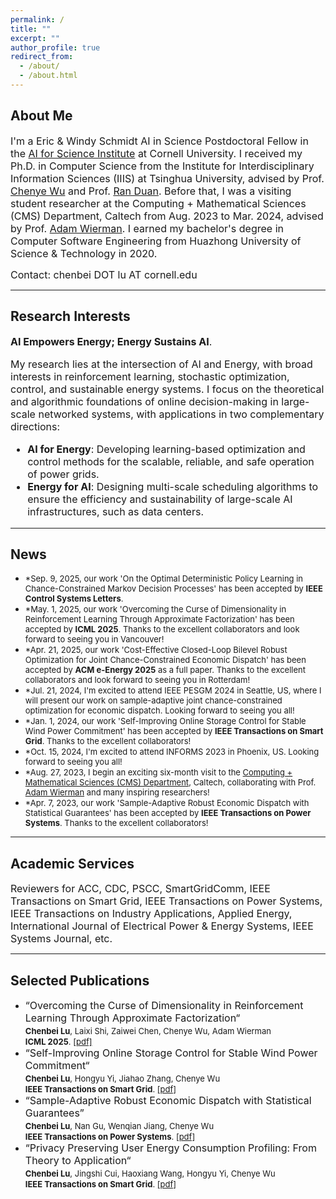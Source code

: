 ```yaml
---
permalink: /
title: ""
excerpt: ""
author_profile: true
redirect_from: 
  - /about/
  - /about.html
---
```


## About Me ##
<font size=3> I'm a Eric & Windy Schmidt AI in Science Postdoctoral Fellow in the <a href="https://science.ai.cornell.edu/" target="_blank">AI for Science Institute</a> at Cornell University. I received my Ph.D. in Computer Science from the Institute for Interdisciplinary Information Sciences (IIIS) at Tsinghua University, advised by Prof. <a href="http://www.wuchenye.cn/" target="_blank">Chenye Wu</a> and Prof. <a href="https://iiis.tsinghua.edu.cn/en/People/Faculty/DuanRan.htm" target="_blank">Ran Duan</a>. Before that, I was a visiting student researcher at the Computing + Mathematical Sciences (CMS) Department, Caltech from Aug. 2023 to Mar. 2024, advised by Prof. <a href="https://adamwierman.com/" target="_blank">Adam Wierman</a>. I earned my bachelor's degree in Computer Software Engineering from Huazhong University of Science & Technology in 2020. </font>


<font size=3> Contact: chenbei DOT lu AT cornell.edu</font>


---
## Research Interests ##
<font size=3> 

<p><b>AI Empowers Energy; Energy Sustains AI</b>.</p>

<p>My research lies at the intersection of AI and Energy, with broad interests in reinforcement learning, stochastic optimization, control, and sustainable energy systems. I focus on the theoretical and algorithmic foundations of online decision-making in large-scale networked systems, with applications in two complementary directions:</p>

<ul>
  <li><b>AI for Energy</b>: Developing learning-based optimization and control methods for the scalable, reliable, and safe operation of power grids.</li>
  <li><b>Energy for AI</b>: Designing multi-scale scheduling algorithms to ensure the efficiency and sustainability of large-scale AI infrastructures, such as data centers.</li>
</ul>
 

</font>





---
## News ##
<ul>
  <li><font size=2>*Sep. 9, 2025, our work 'On the Optimal Deterministic Policy Learning in Chance-Constrained Markov Decision Processes' has been accepted by <b>IEEE Control Systems Letters</b>. </font> </li>
  <li><font size=2>*May. 1, 2025, our work 'Overcoming the Curse of Dimensionality in Reinforcement Learning Through Approximate Factorization' has been accepted by <b>ICML 2025</b>. Thanks to the excellent collaborators and look forward to seeing you in Vancouver! </font> </li>
   <li><font size=2>*Apr. 21, 2025, our work 'Cost-Effective Closed-Loop Bilevel Robust Optimization for Joint Chance-Constrained Economic Dispatch' has been accepted by <b>ACM e-Energy 2025</b> as a full paper. Thanks to the excellent collaborators and look forward to seeing you in Rotterdam! </font> </li>
  <li><font size=2>*Jul. 21, 2024, I'm excited to attend IEEE PESGM 2024 in Seattle, US, where I will present our work on sample-adaptive joint chance-constrained optimization for economic dispatch. Looking forward to seeing you all!</font> </li>
  <li><font size=2>*Jan. 1, 2024, our work 'Self-Improving Online Storage Control for Stable Wind Power Commitment' has been accepted by <b>IEEE Transactions on Smart Grid</b>. Thanks to the excellent collaborators! </font> </li>
  <li><font size=2>*Oct. 15, 2024, I'm excited to attend INFORMS 2023 in Phoenix, US. Looking forward to seeing you all! </font> </li>
<li><font size=2>*Aug. 27, 2023, I begin an exciting six-month visit to the <a href="https://www.cms.caltech.edu/" target="_blank">Computing + Mathematical Sciences (CMS) Department</a>, Caltech, collaborating with Prof. <a href="https://adamwierman.com/" target="_blank">Adam Wierman</a> and many inspiring researchers!</font> </li>
<li><font size=2>*Apr. 7, 2023, our work 'Sample-Adaptive Robust Economic Dispatch with Statistical Guarantees' has been accepted by <b>IEEE Transactions on Power Systems</b>. Thanks to the excellent collaborators! </font> </li>
</ul>

---
## Academic Services ##
<font size=3>Reviewers for ACC, CDC, PSCC, SmartGridComm, IEEE Transactions on Smart Grid, IEEE Transactions on Power Systems, IEEE Transactions on Industry Applications, Applied Energy, International Journal of Electrical Power & Energy Systems, IEEE Systems Journal, etc. </font>
  
---
## Selected Publications ##
<ul>
<li><font size=3>“Overcoming the Curse of Dimensionality in Reinforcement Learning Through Approximate Factorization“<font size=3>  <br>
  <font size=2> <b>Chenbei Lu</b>, Laixi Shi, Zaiwei Chen, Chenye Wu, Adam Wierman<font size=2> <br>
    <font size=2><b>ICML 2025</b>. <font size=2>  <a href="https://openreview.net/pdf?id=aEsIW59zDm">[pdf]</a>
  <li><font size=3>“Self-Improving Online Storage Control for Stable Wind Power Commitment“<font size=3>  <br>
  <font size=2> <b>Chenbei Lu</b>, Hongyu Yi, Jiahao Zhang, Chenye Wu<font size=2> <br>
    <font size=2><b>IEEE Transactions on Smart Grid</b>. <font size=2>  <a href="https://eldertrump.github.io/files/Self-Improving_Online_Storage_Control_for_Stable_Wind_Power_Commitment.pdf">[pdf]</a>
  <li><font size=3>“Sample-Adaptive Robust Economic Dispatch with Statistical Guarantees” <font size=3>  <br>
    <font size=2> <b>Chenbei Lu</b>, Nan Gu, Wenqian Jiang, Chenye Wu<font size=2> <br>
    <font size=2><b>IEEE Transactions on Power Systems</b>. <font size=2> <a href="https://eldertrump.github.io/files/Sample-Adaptive_Robust_Economic_Dispatch_With_Statistically_Feasible_Guarantees (1).pdf" target="_blank">[pdf]</a>
  <li><font size=3>“Privacy Preserving User Energy Consumption Profiling: From Theory to Application“<font size=3>  <br> 
  <font size=2> <b>Chenbei Lu</b>, Jingshi Cui, Haoxiang Wang, Hongyu Yi, Chenye Wu<font size=2> <br>
    <font size=2><b>IEEE Transactions on Smart Grid</b>. <font size=2>  <a href="https://eldertrump.github.io/files/Privacy_Preserving_User_Energy_Consumption_Profiling_From_Theory_to_Application.pdf" target="_blank">[pdf]</a>








